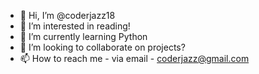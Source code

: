 - 👋 Hi, I’m @coderjazz18
- 👀 I’m interested in reading!
- 🌱 I’m currently learning Python
- 💞️ I’m looking to collaborate on projects?
- 📫 How to reach me - via email - coderjazz@gmail.com

<!---
coderjazz18/coderjazz18 is a ✨ special ✨ repository because its `README.md` (this file) appears on your GitHub profile.
You can click the Preview link to take a look at your changes.
--->
